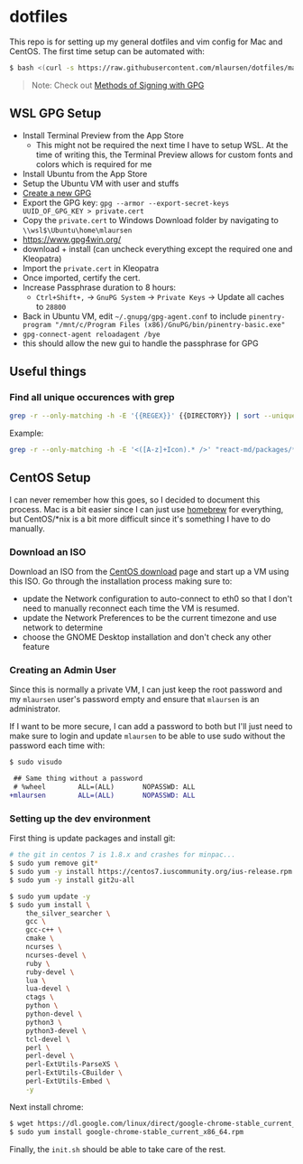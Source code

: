 # dotfiles

This repo is for setting up my general dotfiles and vim config for Mac and
CentOS. The first time setup can be automated with:

```sh
$ bash <(curl -s https://raw.githubusercontent.com/mlaursen/dotfiles/master/init.sh)
```

> Note: Check out
> [Methods of Signing with GPG](https://gist.github.com/troyfontaine/18c9146295168ee9ca2b30c00bd1b41e)

## WSL GPG Setup

- Install Terminal Preview from the App Store
  - This might not be required the next time I have to setup WSL. At the time of
    writing this, the Terminal Preview allows for custom fonts and colors which
    is required for me
- Install Ubuntu from the App Store
- Setup the Ubuntu VM with user and stuffs
- [Create a new GPG](https://docs.github.com/en/authentication/managing-commit-signature-verification/adding-a-new-gpg-key-to-your-github-account)
- Export the GPG key:
  `gpg --armor --export-secret-keys UUID_OF_GPG_KEY > private.cert`
- Copy the `private.cert` to Windows Download folder by navigating to
  `\\wsl$\Ubuntu\home\mlaursen`
- https://www.gpg4win.org/
- download + install (can uncheck everything except the required one and
  Kleopatra)
- Import the `private.cert` in Kleopatra
- Once imported, certify the cert.
- Increase Passphrase duration to 8 hours:
  - `Ctrl+Shift+,` -> `GnuPG System` -> `Private Keys` -> Update all caches to
    `28800`
- Back in Ubuntu VM, edit `~/.gnupg/gpg-agent.conf` to include
  `pinentry-program "/mnt/c/Program Files (x86)/GnuPG/bin/pinentry-basic.exe"`
- `gpg-connect-agent reloadagent /bye`
- this should allow the new gui to handle the passphrase for GPG

## Useful things

### Find all unique occurences with grep

```sh
grep -r --only-matching -h -E '{{REGEX}}' {{DIRECTORY}} | sort --unique
```

Example:

```sh
grep -r --only-matching -h -E '<([A-z]+Icon).* />' "react-md/packages/*/src" | sort unique
```

## CentOS Setup

I can never remember how this goes, so I decided to document this process. Mac
is a bit easier since I can just use [homebrew] for everything, but CentOS/\*nix
is a bit more difficult since it's something I have to do manually.

### Download an ISO

Download an ISO from the [CentOS download] page and start up a VM using this
ISO. Go through the installation process making sure to:

- update the Network configuration to auto-connect to eth0 so that I don't need
  to manually reconnect each time the VM is resumed.
- update the Network Preferences to be the current timezone and use network to
  determine
- choose the GNOME Desktop installation and don't check any other feature

### Creating an Admin User

Since this is normally a private VM, I can just keep the root password and my
`mlaursen` user's password empty and ensure that `mlaursen` is an administrator.

If I want to be more secure, I can add a password to both but I'll just need to
make sure to login and update `mlaursen` to be able to use sudo without the
password each time with:

```sh
$ sudo visudo
```

```diff
 ## Same thing without a password
 # %wheel        ALL=(ALL)       NOPASSWD: ALL
+mlaursen        ALL=(ALL)       NOPASSWD: ALL
```

### Setting up the dev environment

First thing is update packages and install git:

```sh
# the git in centos 7 is 1.8.x and crashes for minpac...
$ sudo yum remove git*
$ sudo yum -y install https://centos7.iuscommunity.org/ius-release.rpm
$ sudo yum -y install git2u-all

$ sudo yum update -y
$ sudo yum install \
    the_silver_searcher \
    gcc \
    gcc-c++ \
    cmake \
    ncurses \
    ncurses-devel \
    ruby \
    ruby-devel \
    lua \
    lua-devel \
    ctags \
    python \
    python-devel \
    python3 \
    python3-devel \
    tcl-devel \
    perl \
    perl-devel \
    perl-ExtUtils-ParseXS \
    perl-ExtUtils-CBuilder \
    perl-ExtUtils-Embed \
    -y
```

Next install chrome:

```sh
$ wget https://dl.google.com/linux/direct/google-chrome-stable_current_x86_64.rpm
$ sudo yum install google-chrome-stable_current_x86_64.rpm
```

Finally, the `init.sh` should be able to take care of the rest.

[homebrew]: https://brew.sh/
[centos download]: https://www.centos.org/download/
